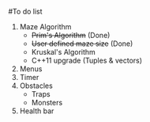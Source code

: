 #To do list
1. Maze Algorithm
	* ~~Prim's Algorithm~~ (Done)
	* ~~User defined maze size~~ (Done)
    * Kruskal's Algorithm
    * C++11 upgrade (Tuples & vectors)
2. Menus
3. Timer
4. Obstacles
	* Traps
	* Monsters
5. Health bar
